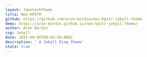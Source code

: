 ```yaml
---
layout: JamstackTheme
title: Neo-HPSTR
github: https://github.com/aron-bordin/neo-hpstr-jekyll-theme
demo: https://aron-bordin.github.io/neo-hpstr-jekyll-theme/
author: Aron Bordin
ssg: Jekyll
date: 2015-09-05T00:02:58.000Z
description: ' A Jekyll blog theme'
stale: true
---
```

